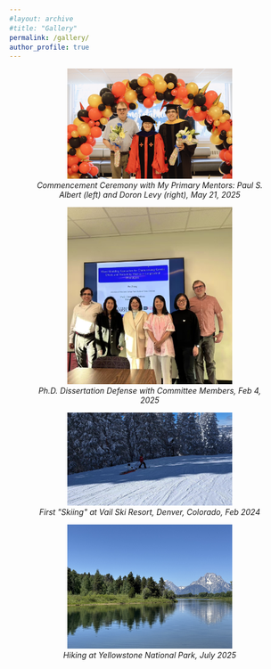 ```yaml
---
#layout: archive
#title: "Gallery"
permalink: /gallery/
author_profile: true
---
```


<!-- You can show a short placeholder instead -->
<!--*Gallery will be announced soon. Please check back later.* -->

<!-- *Commencement Ceremony with My Primary Mentors: Paul S. Albert (left) and Doron Levy (right), May 21, 2025*
![Photo of commencement](/images/commencement.JPG)


*Dissertation Defense with Committee Members, Feb 4, 2025*
![Photo of defense](/images/defense.JPG)


*First "Skiing" at Vail Ski Resort, Denver, Colorado, 2024*
![Photo of ski](/images/vail.JPG)

*Hiking at Yellowstone National Park, 2025*
![Photo of yellowstone](/images/yellowstone.jpg)-->

<div style="text-align:center;">

<figure>
  <img src="/images/commencement.JPG" alt="Commencement" style="max-width:70%;">
  <figcaption><em>Commencement Ceremony with My Primary Mentors: Paul S. Albert (left) and Doron Levy (right), May 21, 2025</em></figcaption>
</figure>

 <figure>
  <img src="/images/defense.JPG" alt="Dissertation Defense" style="max-width:70%;">
  <figcaption><em>Ph.D. Dissertation Defense with Committee Members, Feb 4, 2025</em></figcaption>
</figure>

<figure>
  <img src="/images/vail.JPG" alt="Skiing at Vail" style="max-width:70%;">
  <figcaption><em>First "Skiing" at Vail Ski Resort, Denver, Colorado, Feb 2024</em></figcaption>
</figure>

<figure>
  <img src="/images/yellowstone.jpg" alt="Hiking at Yellowstone" style="max-width:70%;">
  <figcaption><em>Hiking at Yellowstone National Park, July 2025</em></figcaption>
</figure>

<!--<figure>
  <img src="/images/amata.JPG" alt="Meditation at Amata" style="max-width:70%;">
  <figcaption><em>Meditation Retreat at Amata, August 2024</em></figcaption>
</figure> -->


</div>
